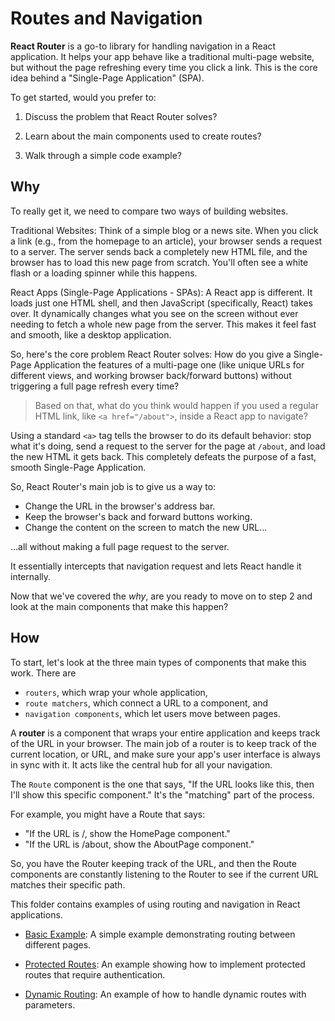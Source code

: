 # Routes and Navigation

**React Router** is a go-to library for handling navigation in a React application. It helps your app behave like a traditional multi-page website, but without the page refreshing every time you click a link. This is the core idea behind a "Single-Page Application" (SPA).

To get started, would you prefer to:

1. Discuss the problem that React Router solves?

2. Learn about the main components used to create routes?

3. Walk through a simple code example?

## Why

To really get it, we need to compare two ways of building websites.

Traditional Websites: Think of a simple blog or a news site. When you click a link (e.g., from the homepage to an article), your browser sends a request to a server. The server sends back a completely new HTML file, and the browser has to load this new page from scratch. You'll often see a white flash or a loading spinner while this happens.

React Apps (Single-Page Applications - SPAs): A React app is different. It loads just one HTML shell, and then JavaScript (specifically, React) takes over. It dynamically changes what you see on the screen without ever needing to fetch a whole new page from the server. This makes it feel fast and smooth, like a desktop application.

So, here's the core problem React Router solves: How do you give a Single-Page Application the features of a multi-page one (like unique URLs for different views, and working browser back/forward buttons) without triggering a full page refresh every time?

> Based on that, what do you think would happen if you used a regular HTML link, like `<a href="/about">`, inside a React app to navigate?

Using a standard `<a>` tag tells the browser to do its default behavior: stop what it's doing, send a request to the server for the page at `/about`, and load the new HTML it gets back. This completely defeats the purpose of a fast, smooth Single-Page Application.

So, React Router's main job is to give us a way to:

- Change the URL in the browser's address bar.
- Keep the browser's back and forward buttons working.
- Change the content on the screen to match the new URL...

...all without making a full page request to the server.

It essentially intercepts that navigation request and lets React handle it internally.

Now that we've covered the _why_, are you ready to move on to step 2 and look at the main components that make this happen?

## How

To start, let's look at the three main types of components that make this work. There are

- `routers`, which wrap your whole application,
- `route matchers`, which connect a URL to a component, and
- `navigation components`, which let users move between pages.

A **router** is a component that wraps your entire application and keeps track of the URL in your browser. The main job of a router is to keep track of the current location, or URL, and make sure your app's user interface is always in sync with it. It acts like the central hub for all your navigation.

The `Route` component is the one that says, "If the URL looks like this, then I'll show this specific component." It's the "matching" part of the process.

For example, you might have a Route that says:

- "If the URL is /, show the HomePage component."
- "If the URL is /about, show the AboutPage component."

So, you have the Router keeping track of the URL, and then the Route components are constantly listening to the Router to see if the current URL matches their specific path.

This folder contains examples of using routing and navigation in React applications.

- [Basic Example](./basic): A simple example demonstrating routing between different pages.

- [Protected Routes](./protected-routes): An example showing how to implement protected routes that require authentication.

- [Dynamic Routing](./dynamic-routing): An example of how to handle dynamic routes with parameters.
